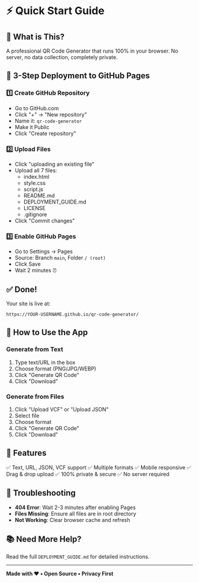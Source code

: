 # ⚡ Quick Start Guide

## 🎯 What is This?
A professional QR Code Generator that runs 100% in your browser. No server, no data collection, completely private.

## 🚀 3-Step Deployment to GitHub Pages

### 1️⃣ Create GitHub Repository
- Go to GitHub.com
- Click "+" → "New repository"
- Name it: `qr-code-generator`
- Make it Public
- Click "Create repository"

### 2️⃣ Upload Files
- Click "uploading an existing file"
- Upload all 7 files:
  - index.html
  - style.css
  - script.js
  - README.md
  - DEPLOYMENT_GUIDE.md
  - LICENSE
  - .gitignore
- Click "Commit changes"

### 3️⃣ Enable GitHub Pages
- Go to Settings → Pages
- Source: Branch `main`, Folder `/ (root)`
- Click Save
- Wait 2 minutes ⏰

## ✅ Done!
Your site is live at:
```
https://YOUR-USERNAME.github.io/qr-code-generator/
```

## 📱 How to Use the App

### Generate from Text
1. Type text/URL in the box
2. Choose format (PNG/JPG/WEBP)
3. Click "Generate QR Code"
4. Click "Download"

### Generate from Files
1. Click "Upload VCF" or "Upload JSON"
2. Select file
3. Choose format
4. Click "Generate QR Code"
5. Click "Download"

## 🎨 Features
✅ Text, URL, JSON, VCF support
✅ Multiple formats
✅ Mobile responsive
✅ Drag & drop upload
✅ 100% private & secure
✅ No server required

## 🔧 Troubleshooting
- **404 Error**: Wait 2-3 minutes after enabling Pages
- **Files Missing**: Ensure all files are in root directory
- **Not Working**: Clear browser cache and refresh

## 📚 Need More Help?
Read the full `DEPLOYMENT_GUIDE.md` for detailed instructions.

---
**Made with ❤️ • Open Source • Privacy First**
